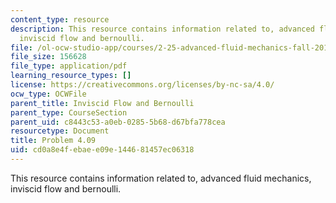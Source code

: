 ```yaml
---
content_type: resource
description: This resource contains information related to, advanced fluid mechanics,
  inviscid flow and bernoulli.
file: /ol-ocw-studio-app/courses/2-25-advanced-fluid-mechanics-fall-2013/cd0a8e4febaee09e144681457ec06318_MIT2_25F13_Shapi4.09_Prob.pdf
file_size: 156628
file_type: application/pdf
learning_resource_types: []
license: https://creativecommons.org/licenses/by-nc-sa/4.0/
ocw_type: OCWFile
parent_title: Inviscid Flow and Bernoulli
parent_type: CourseSection
parent_uid: c8443c53-a0eb-0285-5b68-d67bfa778cea
resourcetype: Document
title: Problem 4.09
uid: cd0a8e4f-ebae-e09e-1446-81457ec06318
---
```

This resource contains information related to, advanced fluid mechanics, inviscid flow and bernoulli.